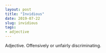 ```yaml
---
layout: post
title: "Invidious"
date: 2019-07-22
slug: invidious
tags:
- adjective
---
```


Adjective. Offensively or unfairly discriminating.
